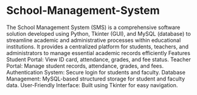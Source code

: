 # School-Management-System
The School Management System (SMS) is a comprehensive software solution developed using Python, Tkinter (GUI), and MySQL (database) to streamline academic and administrative processes within educational institutions. It provides a centralized platform for students, teachers, and administrators to manage essential academic records efficiently
Features
Student Portal: View ID card, attendance, grades, and fee status.
Teacher Portal: Manage student records, attendance, grades, and fees.
Authentication System: Secure login for students and faculty.
Database Management: MySQL-based structured storage for student and faculty data.
User-Friendly Interface: Built using Tkinter for easy navigation.
